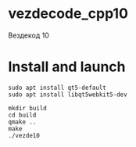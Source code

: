# vezdecode_cpp10
Вездекод 10

# Install and launch
```
sudo apt install qt5-default
sudo apt install libqt5webkit5-dev

mkdir build
cd build
qmake ..
make
./vezde10
```